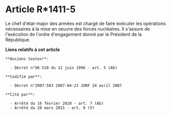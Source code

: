 # Article R*1411-5

Le chef d'état-major des armées est chargé de faire exécuter les opérations nécessaires à la mise en oeuvre des forces
nucléaires. Il s'assure de l'exécution de l'ordre d'engagement donné par le Président de la République.

**Liens relatifs à cet article**

	**Anciens textes**:

	  - Décret n°96-520 du 12 juin 1996 - art. 5 (Ab)

	**Codifié par**:

	  - Décret n°2007-583 2007-04-23 JORF 24 avril 2007

	**Cité par**:

	  - Arrêté du 16 février 2010 - art. 7 (Ab)
	  - Arrêté du 20 mars 2015 - art. 9 (V)
